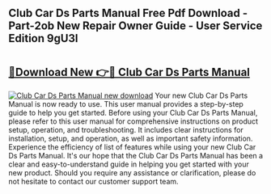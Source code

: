 ## Club Car Ds Parts Manual Free Pdf Download - Part-2ob New Repair Owner Guide - User Service Edition 9gU3l

# <h2><a href="http://bc41174.oget.top/?id=Club+Car+Ds+Parts+Manual">🔗Download New 👉🔴 Club Car Ds Parts Manual</a></h2>

[![Club Car Ds Parts Manual new download](https://i.imgur.com/5g1atiW.png)](http://bc41174.oget.top/?id=Club+Car+Ds+Parts+Manual)
Your new Club Car Ds Parts Manual is now ready to use. This user manual provides a step-by-step guide to help you get started. Before using your Club Car Ds Parts Manual, please refer to this user manual for comprehensive instructions on product setup, operation, and troubleshooting. It includes clear instructions for installation, setup, and operation, as well as important safety information. Experience the efficiency of list of features while using your new Club Car Ds Parts Manual. It's our hope that the Club Car Ds Parts Manual has been a clear and easy-to-understand guide in helping you get started with your new product. Should you require any assistance or clarification, please do not hesitate to contact our customer support team.
